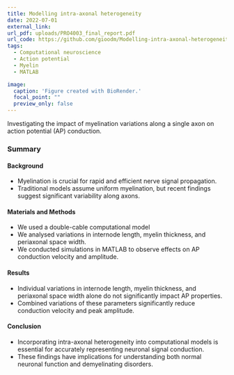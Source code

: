 ```yaml
---
title: Modelling intra-axonal heterogeneity
date: 2022-07-01
external_link: 
url_pdf: uploads/PRO4003_final_report.pdf
url_code: https://github.com/gioodm/Modelling-intra-axonal-heterogeneity
tags:
  - Computational neuroscience
  - Action potential
  - Myelin
  - MATLAB

image:
  caption: 'Figure created with BioRender.'
  focal_point: ""
  preview_only: false
---
```


Investigating the impact of myelination variations along a single axon on action potential (AP) conduction.

### Summary
  
#### **Background**
  - Myelination is crucial for rapid and efficient nerve signal propagation.
  - Traditional models assume uniform myelination, but recent findings suggest significant variability along axons.

#### **Materials and Methods**
  - We used a double-cable computational model
  - We analysed variations in internode length, myelin thickness, and periaxonal space width.
  - We conducted simulations in MATLAB to observe effects on AP conduction velocity and amplitude.

#### **Results**
  - Individual variations in internode length, myelin thickness, and periaxonal space width alone do not significantly impact AP properties.
  - Combined variations of these parameters significantly reduce conduction velocity and peak amplitude.

#### **Conclusion**
  - Incorporating intra-axonal heterogeneity into computational models is essential for accurately representing neuronal signal conduction.
  - These findings have implications for understanding both normal neuronal function and demyelinating disorders.
